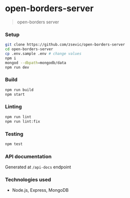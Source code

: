 # open-borders-server

> open-borders server

### Setup

```bash
git clone https://github.com/zsevic/open-borders-server
cd open-borders-server
cp .env.sample .env # change values
npm i
mongod --dbpath=mongodb/data
npm run dev
```

### Build

```bash
npm run build
npm start
```

### Linting

```bash
npm run lint
npm run lint:fix
```

### Testing

```bash
npm test
```

### API documentation

Generated at `/api-docs` endpoint

### Technologies used

- Node.js, Express, MongoDB
